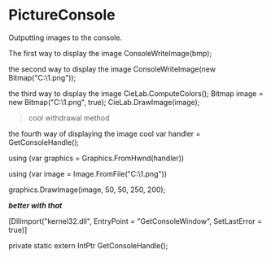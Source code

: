 # PictureConsole
Outputting images to the console.

The first way to display the image
ConsoleWriteImage(bmp);


the second way to display the image
ConsoleWriteImage(new Bitmap("C:\\1.png"));



the third way to display the image
CieLab.ComputeColors();
Bitmap image = new Bitmap("C:\\1.png", true);
CieLab.DrawImage(image);

>cool withdrawal method

the fourth way of displaying the image cool
var handler = GetConsoleHandle();

using (var graphics = Graphics.FromHwnd(handler))

using (var image = Image.FromFile("C:\\1.png"))

graphics.DrawImage(image, 50, 50, 250, 200);

***better with that***

[DllImport("kernel32.dll", EntryPoint = "GetConsoleWindow", SetLastError = true)]

private static extern IntPtr GetConsoleHandle();

